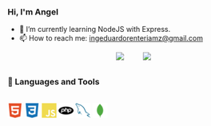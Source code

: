 ### Hi, I'm Angel 


- 🌱 I’m currently learning NodeJS with Express.
- 📫 How to reach me: ingeduardorenteriamz@gmail.com

<div align="center">
    <img height="180em" src="https://github-readme-stats.vercel.app/api?username=Angel-Eduardo-Renteria-Meza&show_icons=true&theme=tokyonight" style=" margin-right: 2.5em; " />
    <img height="180em" src="https://github-readme-stats.vercel.app/api/top-langs/?username=Angel-Eduardo-Renteria-Meza&theme=tokyonight" />
</div>

##

### 🔨 Languages and Tools
<div style="display: inline_block"><br>
    <img title="HTML5" align="center" height="30" width="30" src="https://github.com/devicons/devicon/blob/master/icons/html5/html5-plain.svg"/>
    <img title="CSS3" align="center" height="30" width="30" src="https://github.com/devicons/devicon/blob/master/icons/css3/css3-plain.svg"/>
    <img title="JavaScript" align="center" height="30" width="30" src="https://github.com/devicons/devicon/blob/master/icons/javascript/javascript-plain.svg"/>
    <img title="PHP" align="center" height="30" width="30" src="https://github.com/devicons/devicon/blob/master/icons/php/php-plain.svg"/>
    <img title="MySQL" align="center" height="30" width="30" src="https://github.com/devicons/devicon/blob/master/icons/mysql/mysql-plain.svg"/>
    <img title="MongoDB" align="center" height="30" width="30" src="https://github.com/devicons/devicon/blob/master/icons/mongodb/mongodb-plain.svg"/>
</div>